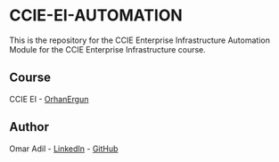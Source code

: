 # CCIE-EI-AUTOMATION
This is the repository for the CCIE Enterprise Infrastructure Automation Module for the CCIE Enterprise Infrastructure course.

## Course
CCIE EI - [OrhanErgun](https://orhanergun.net/courses/self-paced-ccie-enterprise-training/)

## Author
Omar Adil - [LinkedIn](https://www.linkedin.com/in/omaradil)  -  [GitHub](https://github.com/omarthe95)
